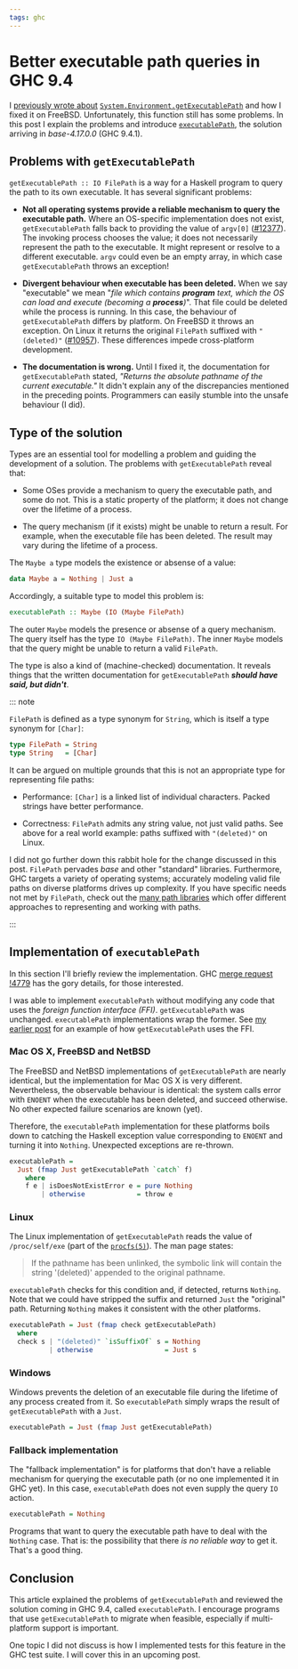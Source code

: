 ```yaml
---
tags: ghc
---
```


# Better executable path queries in GHC 9.4

I [previously wrote about][previously]
[`System.Environment.getExecutablePath`][getExecutablePath] and how
I fixed it on FreeBSD.  Unfortunately, this function still has some
problems.  In this post I explain the problems and introduce
[`executablePath`][executablePath], the solution arriving in
*base-4.17.0.0* (GHC 9.4.1).

[previously]: 2021-01-01-fixing-getExecutablePath-FreeBSD.html
[getExecutablePath]: https://downloads.haskell.org/ghc/9.4.1-alpha1/docs/html/libraries/base/System-Environment.html#v:getExecutablePath
[executablePath]: https://downloads.haskell.org/ghc/9.4.1-alpha1/docs/html/libraries/base/System-Environment.html#v:executablePath


## Problems with `getExecutablePath`

`getExecutablePath :: IO FilePath` is a way for a Haskell program to
query the path to its own executable.  It has several significant
problems:

- **Not all operating systems provide a reliable mechanism to query
  the executable path.**  Where an OS-specific implementation does
  not exist, `getExecutablePath` falls back to providing the value
  of `argv[0]` ([#12377][]).  The invoking process chooses the
  value; it does not necessarily represent the path to the
  executable.  It might represent or resolve to a different
  executable.  `argv` could even be an empty array, in which case
  `getExecutablePath` throws an exception!

- **Divergent behaviour when executable has been deleted.**  When we
  say "executable" we mean "*file which contains **program** text,
  which the OS can load and execute (becoming a **process**)*".
  That file could be deleted while the process is running.  In this
  case, the behaviour of `getExecutablePath` differs by platform.
  On FreeBSD it throws an exception.  On Linux it returns the
  original `FilePath` suffixed with `" (deleted)"` ([#10957][]).
  These differences impede cross-platform development.

- **The documentation is wrong.**  Until I fixed it, the
  documentation for `getExecutablePath` stated, *"Returns the
  absolute pathname of the current executable."*  It didn't explain
  any of the discrepancies mentioned in the preceding points.
  Programmers can easily stumble into the unsafe behaviour (I did).

[#12377]: https://gitlab.haskell.org/ghc/ghc/-/issues/12377
[#10957]: https://gitlab.haskell.org/ghc/ghc/-/issues/10957


## Type of the solution

Types are an essential tool for modelling a problem and guiding the
development of a solution.  The problems with `getExecutablePath`
reveal that:

- Some OSes provide a mechanism to query the executable path, and
  some do not.  This is a static property of the platform; it does
  not change over the lifetime of a process.

- The query mechanism (if it exists) might be unable to return a
  result.  For example, when the executable file has been deleted.
  The result may vary during the lifetime of a process.

The `Maybe a` type models the existence or absense of a value:

```haskell
data Maybe a = Nothing | Just a
```

Accordingly, a suitable type to model this problem is:

```haskell
executablePath :: Maybe (IO (Maybe FilePath)
```

The outer `Maybe` models the presence or absense of a query
mechanism.  The query itself has the type `IO (Maybe FilePath)`.
The inner `Maybe` models that the query might be unable to return
a valid `FilePath`.

The type is also a kind of (machine-checked) documentation.  It
reveals things that the written documentation for
`getExecutablePath` ***should have said, but didn't***.

::: note

`FilePath` is defined as a type synonym for `String`, which is
itself a type synonym for `[Char]`:

```haskell
type FilePath = String
type String   = [Char]
```

It can be argued on multiple grounds that this is not an appropriate
type for representing file paths:

- Performance: `[Char]` is a linked list of individual characters.
  Packed strings have better performance.

- Correctness: `FilePath` admits any string value, not just valid
  paths.  See above for a real world example: paths suffixed with
  `"(deleted)"` on Linux.

I did not go further down this rabbit hole for the change discussed
in this post.  `FilePath` pervades *base* and other "standard"
libraries.  Furthermore, GHC targets a variety of operating systems;
accurately modeling valid file paths on diverse platforms drives up
complexity.  If you have specific needs not met by `FilePath`, check
out the [many path libraries][] which offer different approaches to
representing and working with paths.

[many path libraries]: https://hackage.haskell.org/packages/search?terms=filepath

:::

## Implementation of `executablePath`

In this section I'll briefly review the implementation.  GHC
[merge request !4779][!4779] has the gory details, for those
interested.

[!4779]: https://gitlab.haskell.org/ghc/ghc/-/merge_requests/4779

I was able to implement `executablePath` without modifying any code
that uses the *foreign function interface (FFI)*.
`getExecutablePath` was unchanged.  `executablePath` implementations
wrap the former.  See [my earlier post][previously] for an example
of how `getExecutablePath` uses the FFI.

### Mac OS X, FreeBSD and NetBSD

The FreeBSD and NetBSD implementations of `getExecutablePath` are
nearly identical, but the implementation for Mac OS X is very
different.  Nevertheless, the observable behaviour is identical: the
system calls error with `ENOENT` when the executable has been
deleted, and succeed otherwise.  No other expected failure scenarios
are known (yet).

Therefore, the `executablePath` implementation for these platforms
boils down to catching the Haskell exception value corresponding to
`ENOENT` and turning it into `Nothing`.  Unexpected exceptions are
re-thrown.

```haskell
executablePath =
  Just (fmap Just getExecutablePath `catch` f)
    where
    f e | isDoesNotExistError e = pure Nothing
        | otherwise             = throw e
```

### Linux

The Linux implementation of `getExecutablePath` reads the value of
`/proc/self/exe` (part of the [`procfs(5)`][debian-procfs]).  The
man page states:

> If the pathname has been unlinked, the symbolic link will contain
> the string '(deleted)' appended to the original pathname.

[debian-procfs]: https://manpages.debian.org/buster/manpages/procfs.5.en.html

`executablePath` checks for this condition and, if detected, returns
`Nothing`.  Note that we could have stripped the suffix and returned
`Just` the "original" path.  Returning `Nothing` makes it consistent
with the other platforms.

```haskell
executablePath = Just (fmap check getExecutablePath)
  where
  check s | "(deleted)" `isSuffixOf` s = Nothing
          | otherwise                  = Just s
```


### Windows

Windows prevents the deletion of an executable file during the
lifetime of any process created from it.  So `executablePath` simply
wraps the result of `getExecutablePath` with a `Just`.

```haskell
executablePath = Just (fmap Just getExecutablePath)
```

### Fallback implementation

The "fallback implementation" is for platforms that don't have a
reliable mechanism for querying the executable path (or no one
implemented it in GHC yet).  In this case, `executablePath` does not
even supply the query `IO` action.

```haskell
executablePath = Nothing
```

Programs that want to query the executable path have to deal with
the `Nothing` case.  That is: the possibility that there *is no
reliable way* to get it.  That's a good thing.


## Conclusion

This article explained the problems of `getExecutablePath` and
reviewed the solution coming in GHC 9.4, called `executablePath`.  I
encourage programs that use `getExecutablePath` to migrate when
feasible, especially if multi-platform support is important.

One topic I did not discuss is how I implemented tests for this
feature in the GHC test suite.  I will cover this in an upcoming
post.
